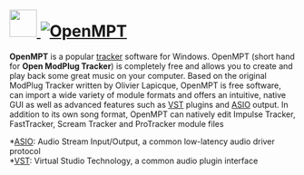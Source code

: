 # [<img src="https://cdn.jsdelivr.net/gh/AdmiringWorm/chocolatey-packages@abc1aeedc7fd4e466d99f084b878fc616e79129c/icons/openmpt.png" height="48" width="48" /> ![OpenMPT](https://img.shields.io/chocolatey/v/openmpt.svg?label=OpenMPT&style=for-the-badge)](https://chocolatey.org/packages/openmpt)

**OpenMPT** is a popular [tracker](https://en.wikipedia.org/wiki/Tracker_%28music_software%29) software for Windows. OpenMPT (short hand for **Open ModPlug Tracker**) is completely free and allows you to create and play back some great music on your computer. Based on the original ModPlug Tracker written by Olivier Lapicque, OpenMPT is free software, can import a wide variety of module formats and offers an intuitive, native GUI as well as advanced features such as [VST][] plugins and [ASIO][] output. In addition to its own song format, OpenMPT can natively edit Impulse Tracker, FastTracker, Scream Tracker and ProTracker module files

*[ASIO]: Audio Stream Input/Output, a common low-latency audio driver protocol  
*[VST]: Virtual Studio Technology, a common audio plugin interface

[asio]: https://en.wikipedia.org/wiki/Audio_Stream_Input/Output
[vst]: https://en.wikipedia.org/wiki/Virtual_Studio_Technology
